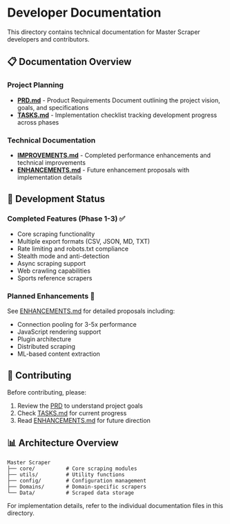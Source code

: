 # Developer Documentation

This directory contains technical documentation for Master Scraper developers and contributors.

## 📋 Documentation Overview

### Project Planning
- **[PRD.md](PRD.md)** - Product Requirements Document outlining the project vision, goals, and specifications
- **[TASKS.md](TASKS.md)** - Implementation checklist tracking development progress across phases

### Technical Documentation
- **[IMPROVEMENTS.md](IMPROVEMENTS.md)** - Completed performance enhancements and technical improvements
- **[ENHANCEMENTS.md](ENHANCEMENTS.md)** - Future enhancement proposals with implementation details

## 🔧 Development Status

### Completed Features (Phase 1-3) ✅
- Core scraping functionality
- Multiple export formats (CSV, JSON, MD, TXT)
- Rate limiting and robots.txt compliance
- Stealth mode and anti-detection
- Async scraping support
- Web crawling capabilities
- Sports reference scrapers

### Planned Enhancements 🚀
See [ENHANCEMENTS.md](ENHANCEMENTS.md) for detailed proposals including:
- Connection pooling for 3-5x performance
- JavaScript rendering support
- Plugin architecture
- Distributed scraping
- ML-based content extraction

## 🤝 Contributing

Before contributing, please:
1. Review the [PRD](PRD.md) to understand project goals
2. Check [TASKS.md](TASKS.md) for current progress
3. Read [ENHANCEMENTS.md](ENHANCEMENTS.md) for future direction

## 📊 Architecture Overview

```
Master Scraper
├── core/          # Core scraping modules
├── utils/         # Utility functions
├── config/        # Configuration management
├── Domains/       # Domain-specific scrapers
└── Data/          # Scraped data storage
```

For implementation details, refer to the individual documentation files in this directory.